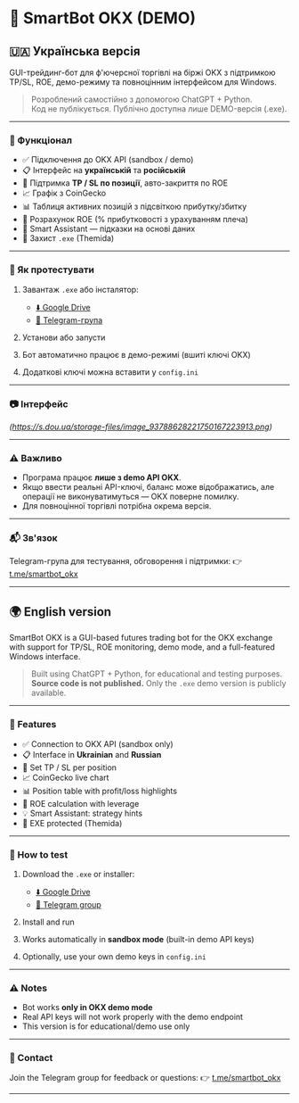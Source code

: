 # 🤖 SmartBot OKX (DEMO)

## 🇺🇦 Українська версія

GUI-трейдинг-бот для ф'ючерсної торгівлі на біржі OKX з підтримкою TP/SL, ROE, демо-режиму та повноцінним інтерфейсом для Windows.

> Розроблений самостійно з допомогою ChatGPT + Python.  
> Код не публікується. Публічно доступна лише DEMO-версія (.exe).

---

### 🧩 Функціонал

- ✅ Підключення до OKX API (sandbox / demo)
- 📋 Інтерфейс на **українській** та **російській**
- 🔄 Підтримка **TP / SL по позиції**, авто-закриття по ROE
- 📈 Графік з CoinGecko
- 📊 Таблиця активних позицій з підсвіткою прибутку/збитку
- 🧠 Розрахунок ROE (% прибутковості з урахуванням плеча)
- 💬 Smart Assistant — підказки на основі даних
- 🔐 Захист `.exe` (Themida)

---

### 🧪 Як протестувати

1. Завантаж `.exe` або інсталятор:
   - [⬇️ Google Drive](https://drive.google.com/drive/folders/1qNLtO-WV0K3n44P5aHCNXCxNAZXjySsw?usp=drive_link)
   - [📎 Telegram-група](https://t.me/smartbot_okx)

2. Установи або запусти
3. Бот автоматично працює в демо-режимі (вшиті ключі OKX)
4. Додаткові ключі можна вставити у `config.ini`

---

### 📷 Інтерфейс

*(https://s.dou.ua/storage-files/image_93788628221750167223913.png)*

---

### ⚠️ Важливо

- Програма працює **лише з demo API OKX**.
- Якщо ввести реальні API-ключі, баланс може відображатись, але операції не виконуватимуться — OKX поверне помилку.
- Для повноцінної торгівлі потрібна окрема версія.

---

### 📬 Зв'язок

Telegram-група для тестування, обговорення і підтримки:
👉 [t.me/smartbot_okx](https://t.me/smartbot_okx)

---

## 🌍 English version

SmartBot OKX is a GUI-based futures trading bot for the OKX exchange with support for TP/SL, ROE monitoring, demo mode, and a full-featured Windows interface.

> Built using ChatGPT + Python, for educational and testing purposes.  
> **Source code is not published.** Only the `.exe` demo version is publicly available.

---

### 🧩 Features

- ✅ Connection to OKX API (sandbox only)
- 📋 Interface in **Ukrainian** and **Russian**
- 📌 Set TP / SL per position
- 📈 CoinGecko live chart
- 📊 Position table with profit/loss highlights
- 📐 ROE calculation with leverage
- 💡 Smart Assistant: strategy hints
- 🔐 EXE protected (Themida)

---

### 🧪 How to test

1. Download the `.exe` or installer:
   - [⬇️ Google Drive](https://drive.google.com/drive/folders/1qNLtO-WV0K3n44P5aHCNXCxNAZXjySsw?usp=drive_link)
   - [📎 Telegram group](https://t.me/smartbot_okx)

2. Install and run
3. Works automatically in **sandbox mode** (built-in demo API keys)
4. Optionally, use your own demo keys in `config.ini`

---

### ⚠️ Notes

- Bot works **only in OKX demo mode**
- Real API keys will not work properly with the demo endpoint
- This version is for educational/demo use only

---

### 💬 Contact

Join the Telegram group for feedback or questions:
👉 [t.me/smartbot_okx](https://t.me/smartbot_okx)

---
